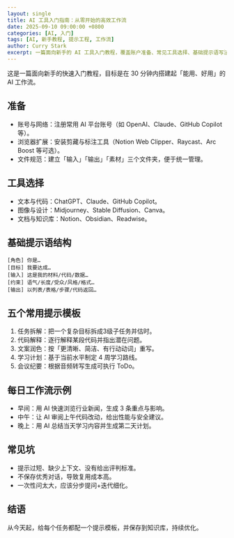 ```yaml
---
layout: single
title: AI 工具入门指南：从零开始的高效工作流
date: 2025-09-10 09:00:00 +0800
categories: [AI, 入门]
tags: [AI, 新手教程, 提示工程, 工作流]
author: Curry Stark
excerpt: 一篇面向新手的 AI 工具入门教程，覆盖账户准备、常见工具选择、基础提示语写法与日常工作流。
---
```


这是一篇面向新手的快速入门教程，目标是在 30 分钟内搭建起「能用、好用」的 AI 工作流。

## 准备
- 账号与网络：注册常用 AI 平台账号（如 OpenAI、Claude、GitHub Copilot 等）。
- 浏览器扩展：安装剪藏与标注工具（Notion Web Clipper、Raycast、Arc Boost 等可选）。
- 文件规范：建立「输入」「输出」「素材」三个文件夹，便于统一管理。

## 工具选择
- 文本与代码：ChatGPT、Claude、GitHub Copilot。
- 图像与设计：Midjourney、Stable Diffusion、Canva。
- 文档与知识库：Notion、Obsidian、Readwise。

## 基础提示语结构
```text
[角色] 你是…
[目标] 我要达成…
[输入] 这是我的材料/代码/数据…
[约束] 语气/长度/受众/风格/格式…
[输出] 以列表/表格/步骤/代码返回…
```

## 五个常用提示模板
1. 任务拆解：把一个复杂目标拆成3级子任务并估时。
2. 代码解释：逐行解释某段代码并指出潜在问题。
3. 文案润色：按「更清晰、简洁、有行动动词」重写。
4. 学习计划：基于当前水平制定 4 周学习路线。
5. 会议纪要：根据音频转写生成可执行 ToDo。

## 每日工作流示例
- 早间：用 AI 快速浏览行业新闻，生成 3 条重点与影响。
- 中午：让 AI 审阅上午代码改动，给出性能与安全建议。
- 晚上：用 AI 总结当天学习内容并生成第二天计划。

## 常见坑
- 提示过短、缺少上下文、没有给出评判标准。
- 不保存优秀对话，导致复用成本高。
- 一次性问太大，应该分步提问+迭代细化。

## 结语
从今天起，给每个任务都配一个提示模板，并保存到知识库，持续优化。 